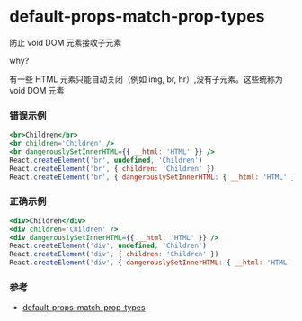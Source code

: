 # default-props-match-prop-types

防止 void DOM 元素接收子元素

why?

有一些 HTML 元素只能自动关闭（例如 img, br, hr）,没有子元素。这些统称为 void DOM 元素

### 错误示例

```jsx
<br>Children</br>
<br children='Children' />
<br dangerouslySetInnerHTML={{ __html: 'HTML' }} />
React.createElement('br', undefined, 'Children')
React.createElement('br', { children: 'Children' })
React.createElement('br', { dangerouslySetInnerHTML: { __html: 'HTML' } })
```

### 正确示例

```jsx
<div>Children</div>
<div children='Children' />
<div dangerouslySetInnerHTML={{ __html: 'HTML' }} />
React.createElement('div', undefined, 'Children')
React.createElement('div', { children: 'Children' })
React.createElement('div', { dangerouslySetInnerHTML: { __html: 'HTML' } })
```

### 参考

- [default-props-match-prop-types](https://github.com/jsx-eslint/eslint-plugin-react/blob/c42b624d0fb9ad647583a775ab9751091eec066f/docs/rules/default-props-match-prop-types)
